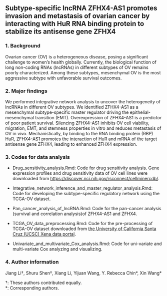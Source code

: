 ## Subtype-specific lncRNA ZFHX4-AS1 promotes invasion and metastasis of ovarian cancer by interacting with HuR RNA binding protein to stabilize its antisense gene ZFHX4

### 1. Background
Ovarian cancer (OV) is a heterogeneous disease, posing a significant challenge to women’s health globally. Currently, the biological function of long non-coding RNAs (lncRNAs) in different subtypes of OV remains poorly characterized. Among these subtypes, mesenchymal OV is the most aggressive subtype with unfavorable survival outcomes.   

### 2. Major findings   
We performed integrative network analysis to uncover the heterogeneity of lncRNAs in different OV subtypes. We identified ZFHX4-AS1 as a mesenchymal subtype-specific master regulator driving the epithelial-mesenchymal transition (EMT). Overexpression of ZFHX4-AS1 is a predictor of poor patient survival. Silencing ZFHX4-AS1 inhibits OV cell viability, migration, EMT, and stemness properties in vitro and reduces metastasis of OV in vivo. Mechanistically, by binding to the RNA binding protein (RBP) HuR, ZFHX4-AS1 promotes the interaction of HuR and mRNA of the target antisense gene ZFHX4, leading to enhanced ZFHX4 expression.   

### 3. Codes for data analysis
* Drug_sensitivity_analysis.Rmd: Code for drug sensitivity analysis. Gene expression profiles and drug sensitivity data of OV cell lines were downloaded from https://discover.nci.nih.gov/rsconnect/cellminercdb/.  

* Integrative_network_inference_and_master_regulator_analysis.Rmd: Code for developing the subtype-specific regulatory network using the TCGA-OV dataset.   

* Pan_cancer_analysis_of_lncRNA.Rmd: Code for the pan-cancer analysis (survival and correlation analysis)of ZFHX4-AS1 and ZFHX4.   

* TCGA_OV_data_preprocessing.Rmd: Code for the pre-processing of TCGA-OV dataset downloaded from [the University of California Santa Cruz (UCSC) Xena data portal](https://xenabrowser.net/datapages/).

* Univariate_and_multivariate_Cox_analysis.Rmd: Code for uni-variate and multi-variate Cox analyzing and visualizing.   

### 4. Author information
Jiang Li†, Shuru Shen†, Xiang Li, Yijuan Wang, Y. Rebecca Chin*, Xin Wang*   

†: These authors contributed equally.   
*: Corresponding authors.   

